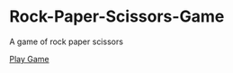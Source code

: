 # Rock-Paper-Scissors-Game
A game of rock paper scissors

<a href="https://kenechvkwv.github.io/Rock-Paper-Scissors-Game/"> Play Game </a>
